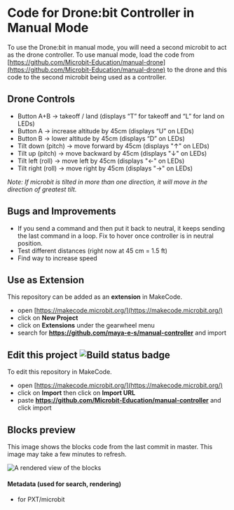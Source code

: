 # Code for Drone:bit Controller in Manual Mode
To use the Drone:bit in manual mode, you will need a second microbit to act as the drone controller. 
To use manual mode, load the code from [https://github.com/Microbit-Education/manual-drone](https://github.com/Microbit-Education/manual-drone) to the drone and this code to the second microbit being used as a controller.

## Drone Controls
* Button A+B &rarr; takeoff / land (displays “T” for takeoff and “L” for land on LEDs) 
* Button A &rarr; increase altitude by 45cm (displays “U” on LEDs)
* Button B &rarr; lower altitude by 45cm (displays “D” on LEDs)
* Tilt down (pitch) &rarr; move forward by 45cm (displays "&uarr;" on LEDs) 
* Tilt up (pitch) &rarr; move backward by 45cm (displays "&darr;" on LEDs) 
* Tilt left (roll) &rarr; move left by 45cm (displays "&larr;" on LEDs)
* Tilt right (roll) &rarr; move right by 45cm (displays "&rarr;" on LEDs)

*Note: If microbit is tilted in more than one direction, it will move in the direction of greatest tilt.*

## Bugs and Improvements 
* If you send a command and then put it back to neutral, it keeps sending the last command in a loop. Fix to hover once controller is in neutral position. 
* Test different distances (right now at 45 cm = 1.5 ft)
* Find way to increase speed

## Use as Extension

This repository can be added as an **extension** in MakeCode.

* open [https://makecode.microbit.org/](https://makecode.microbit.org/)
* click on **New Project**
* click on **Extensions** under the gearwheel menu
* search for **https://github.com/maya-e-s/manual-controller** and import

## Edit this project ![Build status badge](https://github.com/Microbit-Education/manual-controller/workflows/MakeCode/badge.svg)

To edit this repository in MakeCode.

* open [https://makecode.microbit.org/](https://makecode.microbit.org/)
* click on **Import** then click on **Import URL**
* paste **https://github.com/Microbit-Education/manual-controller** and click import

## Blocks preview

This image shows the blocks code from the last commit in master.
This image may take a few minutes to refresh.

![A rendered view of the blocks](https://github.com/Microbit-Education/manual-controller/raw/master/.github/makecode/blocks.png)

#### Metadata (used for search, rendering)

* for PXT/microbit
<script src="https://makecode.com/gh-pages-embed.js"></script><script>makeCodeRender("{{ site.makecode.home_url }}", "{{ site.github.owner_name }}/{{ site.github.repository_name }}");</script>
